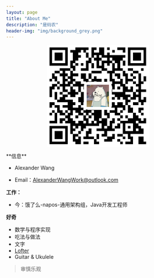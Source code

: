 ```yaml
---
layout: page
title: "About Me"
description: "是码农"
header-img: "img/background_grey.png"
---
```


<center>
    <p><img src="img/blog_url.png" align="center"></p>
</center>
**信息**

- Alexander Wang 

- Email：AlexanderWangWork@outlook.com

**工作：**

- 今：饿了么-napos-通用架构组，Java开发工程师

**好奇**

- 数学与程序实现
- 吃法与做法
- 文字
- [Lofter](http://alexanderwang.lofter.com/)
- Guitar & Ukulele



> 审慎乐观

